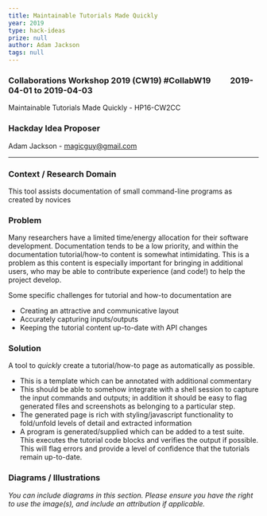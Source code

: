 ```yaml
---
title: Maintainable Tutorials Made Quickly
year: 2019
type: hack-ideas
prize: null
author: Adam Jackson
tags: null
---
```

### Collaborations Workshop 2019 (CW19) #CollabW19          2019-04-01 to 2019-04-03

Maintainable Tutorials Made Quickly - HP16-CW2CC


### **Hackday Idea Proposer**

Adam Jackson - magicguy@gmail.com



---



### **Context / Research Domain**

This tool assists documentation of small command-line programs as created by novices


### **Problem**

Many researchers have a limited time/energy allocation for their software development. Documentation tends to be a low priority, and within the documentation tutorial/how-to content is somewhat intimidating. This is a problem as this content is especially important for bringing in additional users, who may be able to contribute experience (and code!) to help the project develop.

Some specific challenges for tutorial and how-to documentation are



*   Creating an attractive and communicative layout
*   Accurately capturing inputs/outputs
*   Keeping the tutorial content up-to-date with API changes


### **Solution**

A tool to _quickly_ create a tutorial/how-to page as automatically as possible. 



*   This is a template which can be annotated with additional commentary
*   This should be able to somehow integrate with a shell session to capture the input commands and outputs; in addition it should be easy to flag generated files and screenshots as belonging to a particular step.
*   The generated page is rich with styling/javascript functionality to fold/unfold levels of detail and extracted information
*   A program is generated/supplied which can be added to a test suite. This executes the tutorial code blocks and verifies the output if possible. This will flag errors and provide a level of confidence that the tutorials remain up-to-date.


### **Diagrams / Illustrations**

_You can include diagrams in this section. Please ensure you have the right to use the image(s), and include an attribution if applicable._

